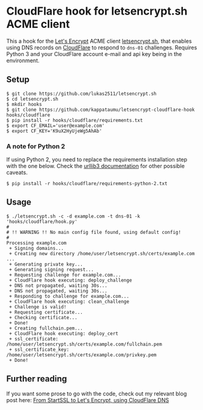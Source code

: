 # CloudFlare hook for letsencrypt.sh ACME client

This a hook for the [Let's Encrypt](https://letsencrypt.org/) ACME client [letsencrypt.sh](https://github.com/lukas2511/letsencrypt.sh), that enables using DNS records on [CloudFlare](https://www.cloudflare.com/) to respond to `dns-01` challenges. Requires Python 3 and your CloudFlare account e-mail and api key being in the environment.

## Setup

```
$ git clone https://github.com/lukas2511/letsencrypt.sh
$ cd letsencrypt.sh
$ mkdir hooks
$ git clone https://github.com/kappataumu/letsencrypt-cloudflare-hook hooks/cloudflare
$ pip install -r hooks/cloudflare/requirements.txt
$ export CF_EMAIL='user@example.com'
$ export CF_KEY='K9uX2HyUjeWg5AhAb'
```

### A note for Python 2

If using Python 2, you need to replace the requirements installation step with the one below. Check the [urllib3 documentation](http://urllib3.readthedocs.org/en/latest/security.html#installing-urllib3-with-sni-support-and-certificates) for other possible caveats.

```
$ pip install -r hooks/cloudflare/requirements-python-2.txt
```

## Usage

```
$ ./letsencrypt.sh -c -d example.com -t dns-01 -k 'hooks/cloudflare/hook.py'
#
# !! WARNING !! No main config file found, using default config!
#
Processing example.com
 + Signing domains...
 + Creating new directory /home/user/letsencrypt.sh/certs/example.com ...
 + Generating private key...
 + Generating signing request...
 + Requesting challenge for example.com...
 + CloudFlare hook executing: deploy_challenge
 + DNS not propagated, waiting 30s...
 + DNS not propagated, waiting 30s...
 + Responding to challenge for example.com...
 + CloudFlare hook executing: clean_challenge
 + Challenge is valid!
 + Requesting certificate...
 + Checking certificate...
 + Done!
 + Creating fullchain.pem...
 + CloudFlare hook executing: deploy_cert
 + ssl_certificate: /home/user/letsencrypt.sh/certs/example.com/fullchain.pem
 + ssl_certificate_key: /home/user/letsencrypt.sh/certs/example.com/privkey.pem
 + Done!
```

## Further reading
If you want some prose to go with the code, check out my relevant blog post here: [From StartSSL to Let's Encrypt, using CloudFlare DNS](http://kappataumu.com/articles/letsencrypt-cloudflare-dns-01-hook.html)
